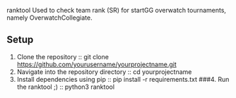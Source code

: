 ranktool
Used to check team rank (SR) for startGG overwatch tournaments, namely OverwatchCollegiate.
## Setup
1. Clone the repository :: git clone https://github.com/yourusername/yourprojectname.git
2. Navigate into the repository directory :: cd yourprojectname
3. Install dependencies using pip :: pip install -r requirements.txt
###4. Run the ranktool ;) :: python3 ranktool


